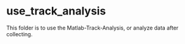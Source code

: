 # use_track_analysis
This folder is to use the Matlab-Track-Analysis, or analyze data after collecting.
